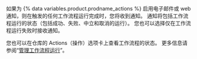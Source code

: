 如果为 {% data variables.product.prodname_actions %} 启用电子邮件或 web 通知，则在触发的任何工作流程运行完成时，您将收到通知。 通知将包括工作流程运行的状态（包括成功、失败、中立和取消的运行）。 您也可以选择仅在工作流程运行失败时接收通知。

您也可以在仓库的 Actions（操作）选项卡上查看工作流程的状态。 更多信息请参阅“[管理工作流程运行](/actions/automating-your-workflow-with-github-actions/managing-a-workflow-run)”。
